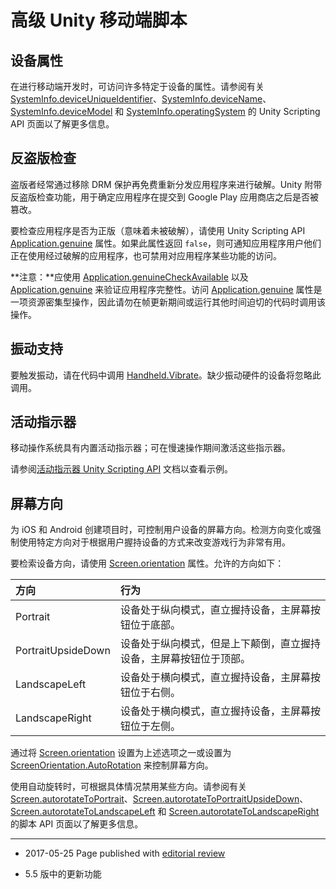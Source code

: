 # 高级 Unity 移动端脚本

## 设备属性

在进行移动端开发时，可访问许多特定于设备的属性。请参阅有关 [SystemInfo.deviceUniqueIdentifier](../ScriptReference/SystemInfo-deviceUniqueIdentifier.html)、[SystemInfo.deviceName](../ScriptReference/SystemInfo-deviceName.html)、[SystemInfo.deviceModel](../ScriptReference/SystemInfo-deviceModel.html) 和 [SystemInfo.operatingSystem](../ScriptReference/SystemInfo-operatingSystem.html) 的 Unity Scripting API 页面以了解更多信息。

## 反盗版检查

盗版者经常通过移除 DRM 保护再免费重新分发应用程序来进行破解。Unity 附带反盗版检查功能，用于确定应用程序在提交到 Google Play 应用商店之后是否被篡改。

要检查应用程序是否为正版（意味着未被破解），请使用 Unity Scripting API [Application.genuine](../ScriptReference/Application-genuine.html) 属性。如果此属性返回 `false`，则可通知应用程序用户他们正在使用经过破解的应用程序，也可禁用对应用程序某些功能的访问。

**注意：**应使用 [Application.genuineCheckAvailable](../ScriptReference/Application-genuineCheckAvailable.html) 以及 [Application.genuine](../ScriptReference/Application-genuine.html) 来验证应用程序完整性。访问 [Application.genuine](../ScriptReference/Application-genuine.html) 属性是一项资源密集型操作，因此请勿在帧更新期间或运行其他时间迫切的代码时调用该操作。

## 振动支持

要触发振动，请在代码中调用 [Handheld.Vibrate](../ScriptReference/Handheld.Vibrate.html)。缺少振动硬件的设备将忽略此调用。

## 活动指示器

移动操作系统具有内置活动指示器；可在慢速操作期间激活这些指示器。

请参阅[活动指示器 Unity Scripting API](../ScriptReference/Handheld.StartActivityIndicator.html) 文档以查看示例。

## 屏幕方向

为 iOS 和 Android 创建项目时，可控制用户设备的屏幕方向。检测方向变化或强制使用特定方向对于根据用户握持设备的方式来改变游戏行为非常有用。

要检索设备方向，请使用 [Screen.orientation](../ScriptReference/Screen-orientation.html) 属性。允许的方向如下：

| **方向** | **行为**  |
|:---|:---| 
| Portrait| 设备处于纵向模式，直立握持设备，主屏幕按钮位于底部。 |
| PortraitUpsideDown| 设备处于纵向模式，但是上下颠倒，直立握持设备，主屏幕按钮位于顶部。 |
| LandscapeLeft| 设备处于横向模式，直立握持设备，主屏幕按钮位于右侧。 |
| LandscapeRight| 设备处于横向模式，直立握持设备，主屏幕按钮位于左侧。 |

通过将 [Screen.orientation](../ScriptReference/Screen-orientation.html) 设置为上述选项之一或设置为 [ScreenOrientation.AutoRotation](../ScriptReference/ScreenOrientation.AutoRotation.html) 来控制屏幕方向。

使用自动旋转时，可根据具体情况禁用某些方向。请参阅有关 [Screen.autorotateToPortrait](../ScriptReference/Screen-autorotateToPortrait.html)、[Screen.autorotateToPortraitUpsideDown](../ScriptReference/Screen-autorotateToPortraitUpsideDown.html)、[Screen.autorotateToLandscapeLeft](../ScriptReference/Screen-autorotateToLandscapeLeft.html) 和 [Screen.autorotateToLandscapeRight](../ScriptReference/Screen-autorotateToLandscapeRight.html) 的脚本 API 页面以了解更多信息。

----
* <span class="page-edit">2017-05-25 Page published with [editorial review](DocumentationEditorialReview.html)
</span>

* <span class="page-history">5.5 版中的更新功能</span>
